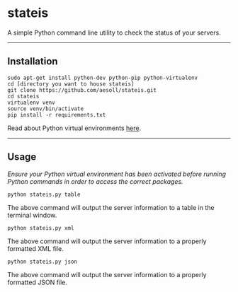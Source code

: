 # stateis
A simple Python command line utility to check the status of your servers.

----
## Installation

    sudo apt-get install python-dev python-pip python-virtualenv
    cd [directory you want to house stateis]
    git clone https://github.com/aesoll/stateis.git
    cd stateis
    virtualenv venv
    source venv/bin/activate
    pip install -r requirements.txt

Read about Python virtual environments [here](http://docs.python-guide.org/en/latest/dev/virtualenvs/).

----
## Usage
*Ensure your Python virtual environment has been activated before running Python commands in order to access the correct packages.*

    python stateis.py table

The above command will output the server information to a table in the terminal window.

    python stateis.py xml


The above command will output the server information to a properly formatted XML file.

    python stateis.py json

The above command will output the server information to a properly formatted JSON file. 
